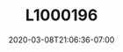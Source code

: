 ---
title: L1000196
date: 2020-03-08T21:06:36-07:00
draft: false
location: Olympic Peninsula, WA
img_url: https://d17enza3bfujl8.cloudfront.net/L1000196.jpg
original_fn: ""
tags:
- Olympic Peninsula, WA
- Kenai
- dogs
- landscapes

---